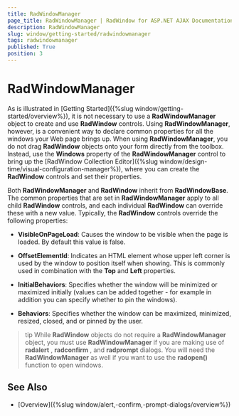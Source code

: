 ```yaml
---
title: RadWindowManager
page_title: RadWindowManager | RadWindow for ASP.NET AJAX Documentation
description: RadWindowManager
slug: window/getting-started/radwindowmanager
tags: radwindowmanager
published: True
position: 3
---
```


# RadWindowManager

As is illustrated in [Getting Started]({%slug window/getting-started/overview%}), it is not necessary to use a **RadWindowManager** object to create and use **RadWindow** controls. Using **RadWindowManager**, however, is a convenient way to declare common properties for all the windows your Web page brings up. When using **RadWindowManager**, you do not drag **RadWindow** objects onto your form directly from the toolbox. Instead, use the **Windows** property of the **RadWindowManager** control to bring up the [RadWindow Collection Editor]({%slug window/design-time/visual-configuration-manager%}), where you can create the **RadWindow** controls and set their properties.

Both **RadWindowManager** and **RadWindow** inherit from **RadWindowBase**. The common properties that are set in **RadWindowManager** apply to all child **RadWindow** controls, and each individual **RadWindow** can override these with a new value. Typically, the **RadWindow** controls override the following properties:

* **VisibleOnPageLoad**: Causes the window to be visible when the page is loaded. By default this value is false.

* **OffsetElementId**: Indicates an HTML element whose upper left corner is used by the window to position itself when showing. This is commonly used in combination with the **Top** and **Left** properties.

* **InitialBehaviors**: Specifies whether the window will be minimized or maximized initially (values can be added together - for example in addition you can specify whether to pin the windows).

* **Behaviors**: Specifies whether the window can be maximized, minimized, resized, closed, and or pinned by the user.

>tip While **RadWindow** objects do not require a **RadWindowManager** object, you must use **RadWindowManager** if you are making use of **radalert** , **radconfirm** , and **radprompt** dialogs. You will need the **RadWindowManager** as well if you want to use the **radopen()** function to open windows.

## See Also

 * [Overview]({%slug window/alert,-confirm,-prompt-dialogs/overview%})
